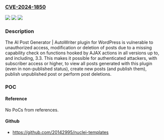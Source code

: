### [CVE-2024-1850](https://cve.mitre.org/cgi-bin/cvename.cgi?name=CVE-2024-1850)
![](https://img.shields.io/static/v1?label=Product&message=AI%20Post%20Generator%20%7C%20AutoWriter&color=blue)
![](https://img.shields.io/static/v1?label=Version&message=*%3C%3D%203.3%20&color=brighgreen)
![](https://img.shields.io/static/v1?label=Vulnerability&message=CWE-862%20Missing%20Authorization&color=brighgreen)

### Description

The AI Post Generator | AutoWriter plugin for WordPress is vulnerable to unauthorized access, modification or deletion of posts due to a missing capability check on functions hooked by AJAX actions in all versions up to, and including, 3.3. This makes it possible for authenticated attackers, with subscriber access or higher, to view all posts generated with this plugin (even in non-published status), create new posts (and publish them), publish unpublished post or perform post deletions.

### POC

#### Reference
No PoCs from references.

#### Github
- https://github.com/20142995/nuclei-templates

